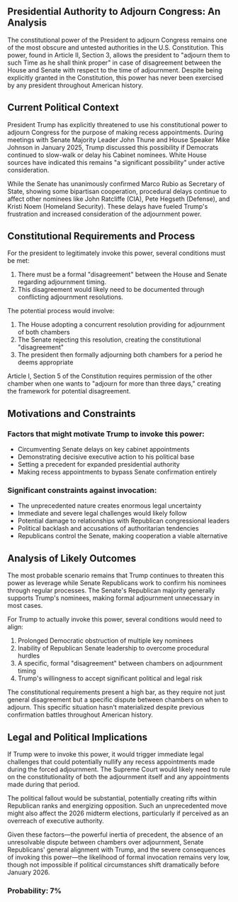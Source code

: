 ## Presidential Authority to Adjourn Congress: An Analysis

The constitutional power of the President to adjourn Congress remains one of the most obscure and untested authorities in the U.S. Constitution. This power, found in Article II, Section 3, allows the president to "adjourn them to such Time as he shall think proper" in case of disagreement between the House and Senate with respect to the time of adjournment. Despite being explicitly granted in the Constitution, this power has never been exercised by any president throughout American history.

## Current Political Context

President Trump has explicitly threatened to use his constitutional power to adjourn Congress for the purpose of making recess appointments. During meetings with Senate Majority Leader John Thune and House Speaker Mike Johnson in January 2025, Trump discussed this possibility if Democrats continued to slow-walk or delay his Cabinet nominees. White House sources have indicated this remains "a significant possibility" under active consideration.

While the Senate has unanimously confirmed Marco Rubio as Secretary of State, showing some bipartisan cooperation, procedural delays continue to affect other nominees like John Ratcliffe (CIA), Pete Hegseth (Defense), and Kristi Noem (Homeland Security). These delays have fueled Trump's frustration and increased consideration of the adjournment power.

## Constitutional Requirements and Process

For the president to legitimately invoke this power, several conditions must be met:

1. There must be a formal "disagreement" between the House and Senate regarding adjournment timing.
2. This disagreement would likely need to be documented through conflicting adjournment resolutions.

The potential process would involve:
1. The House adopting a concurrent resolution providing for adjournment of both chambers
2. The Senate rejecting this resolution, creating the constitutional "disagreement"
3. The president then formally adjourning both chambers for a period he deems appropriate

Article I, Section 5 of the Constitution requires permission of the other chamber when one wants to "adjourn for more than three days," creating the framework for potential disagreement.

## Motivations and Constraints

### Factors that might motivate Trump to invoke this power:

- Circumventing Senate delays on key cabinet appointments
- Demonstrating decisive executive action to his political base
- Setting a precedent for expanded presidential authority
- Making recess appointments to bypass Senate confirmation entirely

### Significant constraints against invocation:

- The unprecedented nature creates enormous legal uncertainty
- Immediate and severe legal challenges would likely follow
- Potential damage to relationships with Republican congressional leaders
- Political backlash and accusations of authoritarian tendencies
- Republicans control the Senate, making cooperation a viable alternative

## Analysis of Likely Outcomes

The most probable scenario remains that Trump continues to threaten this power as leverage while Senate Republicans work to confirm his nominees through regular processes. The Senate's Republican majority generally supports Trump's nominees, making formal adjournment unnecessary in most cases.

For Trump to actually invoke this power, several conditions would need to align:
1. Prolonged Democratic obstruction of multiple key nominees
2. Inability of Republican Senate leadership to overcome procedural hurdles
3. A specific, formal "disagreement" between chambers on adjournment timing
4. Trump's willingness to accept significant political and legal risk

The constitutional requirements present a high bar, as they require not just general disagreement but a specific dispute between chambers on when to adjourn. This specific situation hasn't materialized despite previous confirmation battles throughout American history.

## Legal and Political Implications

If Trump were to invoke this power, it would trigger immediate legal challenges that could potentially nullify any recess appointments made during the forced adjournment. The Supreme Court would likely need to rule on the constitutionality of both the adjournment itself and any appointments made during that period.

The political fallout would be substantial, potentially creating rifts within Republican ranks and energizing opposition. Such an unprecedented move might also affect the 2026 midterm elections, particularly if perceived as an overreach of executive authority.

Given these factors—the powerful inertia of precedent, the absence of an unresolvable dispute between chambers over adjournment, Senate Republicans' general alignment with Trump, and the severe consequences of invoking this power—the likelihood of formal invocation remains very low, though not impossible if political circumstances shift dramatically before January 2026.

### Probability: 7%